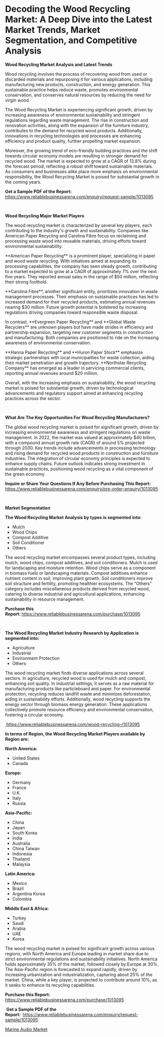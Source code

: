 <p><h1>Decoding the Wood Recycling Market: A Deep Dive into the Latest Market Trends, Market Segmentation, and Competitive Analysis</h1></p><p><strong>Wood Recycling Market Analysis and Latest Trends</strong></p>
<p><p>Wood recycling involves the process of recovering wood from used or discarded materials and repurposing it for various applications, including manufacturing new products, construction, and energy generation. This sustainable practice helps reduce waste, promotes environmental conservation, and conserves natural resources by reducing the need for virgin wood.</p><p>The Wood Recycling Market is experiencing significant growth, driven by increasing awareness of environmental sustainability and stringent regulations regarding waste management. The rise in construction and renovation activities, along with the expansion of the furniture industry, contributes to the demand for recycled wood products. Additionally, innovations in recycling technologies and processes are enhancing efficiency and product quality, further propelling market expansion.</p><p>Moreover, the growing trend of eco-friendly building practices and the shift towards circular economy models are resulting in stronger demand for recycled wood. The market is expected to grow at a CAGR of 13.8% during the forecast period, reflecting a robust shift toward sustainable materials. As consumers and businesses alike place more emphasis on environmental responsibility, the Wood Recycling Market is poised for substantial growth in the coming years.</p></p>
<p><strong>Get a Sample PDF of the Report:&nbsp;</strong> <a href="https://www.reliablebusinessarena.com/enquiry/request-sample/1013095?utm_campaign=1420&utm_medium=2&utm_source=Github&utm_content=ia&utm_term=06032025&utm_id=wood-recycling">https://www.reliablebusinessarena.com/enquiry/request-sample/1013095</a></p>
<p>&nbsp;</p>
<p><strong>Wood Recycling Major Market Players</strong></p>
<p><p>The wood recycling market is characterized by several key players, each contributing to the industry's growth and sustainability. Companies like American Paper Recycling and Carolina Fibre focus on reclaiming and processing waste wood into reusable materials, driving efforts toward environmental sustainability.</p><p>**American Paper Recycling** is a prominent player, specializing in paper and wood waste recycling. With initiatives aimed at expanding its processing capabilities, the company has seen steady growth, contributing to a market expected to grow at a CAGR of approximately 7% over the next five years. They reported annual sales in the range of $50 million, reflecting their strong foothold.</p><p>**Carolina Fibre**, another significant entity, prioritizes innovation in waste management processes. Their emphasis on sustainable practices has led to increased demand for their recycled products, estimating annual revenues nearing $30 million. Future growth potential is bolstered by increasing regulations driving companies toward responsible waste disposal.</p><p>In contrast, **Evergreen Paper Recycling** and **Global Waste Recyclers** are unknown players but have made strides in efficiency and partnership expansion, targeting new customer segments in construction and manufacturing. Both companies are positioned to ride on the increasing awareness of environmental conservation.</p><p>**Hanna Paper Recycling** and **Huron Paper Stock** emphasize strategic partnerships with local municipalities for waste collection, aiding their market penetration and growth trajectory. **Northstar Recycling Company** has emerged as a leader in servicing commercial clients, reporting annual revenues around $20 million.</p><p>Overall, with the increasing emphasis on sustainability, the wood recycling market is poised for substantial growth, driven by technological advancements and regulatory support aimed at enhancing recycling practices across the sector.</p></p>
<p>&nbsp;</p>
<p><strong>What Are The Key Opportunities For Wood Recycling Manufacturers?</strong></p>
<p><p>The global wood recycling market is poised for significant growth, driven by increasing environmental awareness and stringent regulations on waste management. In 2022, the market was valued at approximately $40 billion, with a compound annual growth rate (CAGR) of around 5% projected through 2030. Key trends include advancements in processing technology and rising demand for recycled wood products in construction and furniture industries. The integration of circular economy principles is expected to enhance supply chains. Future outlook indicates strong investment in sustainable practices, positioning wood recycling as a vital component of the green economy.</p></p>
<p><strong>Inquire or Share Your Questions If Any Before Purchasing This Report:</strong> <a href="https://www.reliablebusinessarena.com/enquiry/pre-order-enquiry/1013095?utm_campaign=1420&utm_medium=2&utm_source=Github&utm_content=ia&utm_term=06032025&utm_id=wood-recycling">https://www.reliablebusinessarena.com/enquiry/pre-order-enquiry/1013095</a></p>
<p>&nbsp;</p>
<p><strong>Market Segmentation</strong></p>
<p><strong>The Wood Recycling Market Analysis by types is segmented into:</strong></p>
<p><ul><li>Mulch</li><li>Wood Chips</li><li>Compost Additive</li><li>Soil Conditioner</li><li>Others</li></ul></p>
<p><p>The wood recycling market encompasses several product types, including mulch, wood chips, compost additives, and soil conditioners. Mulch is used for landscaping and moisture retention. Wood chips serve as a component in biomass fuels or landscaping materials. Compost additives enhance nutrient content in soil, improving plant growth. Soil conditioners improve soil structure and fertility, promoting healthier ecosystems. The "Others" category includes miscellaneous products derived from recycled wood, catering to diverse industrial and agricultural applications, enhancing sustainability in resource management.</p></p>
<p><strong>Purchase this Report:&nbsp;</strong><a href="https://www.reliablebusinessarena.com/purchase/1013095?utm_campaign=1420&utm_medium=2&utm_source=Github&utm_content=ia&utm_term=06032025&utm_id=wood-recycling">https://www.reliablebusinessarena.com/purchase/1013095</a></p>
<p>&nbsp;</p>
<p><strong>The Wood Recycling Market Industry Research by Application is segmented into:</strong></p>
<p><ul><li>Agriculture</li><li>Industrial</li><li>Environment Protection</li><li>Others</li></ul></p>
<p><p>The wood recycling market finds diverse applications across several sectors. In agriculture, recycled wood is used for mulch and compost, enhancing soil quality. In industrial settings, it serves as a raw material for manufacturing products like particleboard and paper. For environmental protection, recycling reduces landfill waste and minimizes deforestation, aiding in sustainability efforts. Additionally, wood recycling supports the energy sector through biomass energy generation. These applications collectively promote resource efficiency and environmental conservation, fostering a circular economy.</p></p>
<p><a href="https://www.reliablebusinessarena.com/wood-recycling-r1013095?utm_campaign=1420&utm_medium=2&utm_source=Github&utm_content=ia&utm_term=06032025&utm_id=wood-recycling">&nbsp;https://www.reliablebusinessarena.com/wood-recycling-r1013095</a></p>
<p><strong>In terms of Region, the Wood Recycling Market Players available by Region are:</strong></p>
<p>
    <p> <strong> North America: </strong>
        <ul>
            <li>United States</li>
            <li>Canada</li>
        </ul>
        </p> 
    <p> <strong> Europe: </strong>
        <ul>
            <li>Germany</li>
            <li>France</li>
            <li>U.K.</li>
            <li>Italy</li>
            <li>Russia</li>
        </ul>
        </p> 
    <p> <strong> Asia-Pacific: </strong>
        <ul>
            <li>China</li>
            <li>Japan</li>
            <li>South Korea</li>
            <li>India</li>
            <li>Australia</li>
            <li>China Taiwan</li>
            <li>Indonesia</li>
            <li>Thailand</li>
            <li>Malaysia</li>
        </ul>
        </p> 
    <p> <strong> Latin America: </strong>
        <ul>
            <li>Mexico</li>
            <li>Brazil</li>
            <li>Argentina Korea</li>
            <li>Colombia</li>
        </ul>
        </p> 
    <p> <strong> Middle East & Africa: </strong>
        <ul>
            <li>Turkey</li>
            <li>Saudi</li>
            <li>Arabia</li>
            <li>UAE</li>
            <li>Korea</li>
        </ul>
    </p>
    </p>
<p><p>The wood recycling market is poised for significant growth across various regions, with North America and Europe leading in market share due to strict environmental regulations and sustainability initiatives. North America holds approximately 35% of the market, followed closely by Europe at 30%. The Asia-Pacific region is forecasted to expand rapidly, driven by increasing urbanization and industrialization, capturing about 25% of the market. China, while a key player, is projected to contribute around 10%, as it seeks to enhance its recycling capabilities.</p></p>
<p><strong>Purchase this Report: </strong><a href="https://www.reliablebusinessarena.com/purchase/1013095?utm_campaign=1420&utm_medium=2&utm_source=Github&utm_content=ia&utm_term=06032025&utm_id=wood-recycling">https://www.reliablebusinessarena.com/purchase/1013095</a></p>
<p>&nbsp;<strong>Get a Sample PDF of the Report:&nbsp;&nbsp;</strong><a href="https://www.reliablebusinessarena.com/enquiry/request-sample/1013095?utm_campaign=1420&utm_medium=2&utm_source=Github&utm_content=ia&utm_term=06032025&utm_id=wood-recycling">https://www.reliablebusinessarena.com/enquiry/request-sample/1013095</a></p>
<p><strong></strong></p>
<p><p><a href="https://github.com/willjis/Market-Research-Report-List-1/blob/main/marine-audio-market.md?utm_campaign=1420&utm_medium=2&utm_source=Github&utm_content=ia&utm_term=06032025&utm_id=wood-recycling">Marine Audio Market</a></p></p>